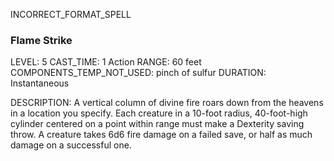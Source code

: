 INCORRECT_FORMAT_SPELL
### Flame Strike
LEVEL: 5
CAST_TIME: 1 Action
RANGE: 60 feet
COMPONENTS_TEMP_NOT_USED: pinch of sulfur
DURATION: Instantaneous

DESCRIPTION:
A vertical column of divine fire roars down from the heavens in a location you specify. Each creature in a 10-foot radius, 40-foot-high cylinder centered on a point within range must make a Dexterity saving throw. A creature takes 6d6 fire damage on a failed save, or half as much damage on a successful one. 
